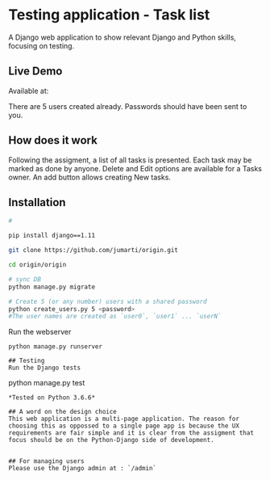 # Testing application - Task list

A Django web application to show relevant Django and Python skills, focusing on testing.

## Live Demo
Available at:

There are 5 users created already. Passwords should have been sent to you.


## How does it work
Following the assigment, a list of all tasks is presented. Each task may be marked as done by anyone. Delete and Edit options are available for a Tasks owner. An add button allows creating New tasks.


## Installation

```bash
#

pip install django==1.11

git clone https://github.com/jumarti/origin.git

cd origin/origin

# sync DB
python manage.py migrate

# Create 5 (or any number) users with a shared password
python create_users.py 5 <password>
#The user names are created as `user0`, `user1` ... `userN`

```

Run the webserver
```
python manage.py runserver
```

```
## Testing
Run the Django tests
```
python manage.py test
```
*Tested on Python 3.6.6*

## A word on the design choice
This web application is a multi-page application. The reason for choosing this as oppossed to a single page app is because the UX requirements are fair simple and it is clear from the assigment that focus should be on the Python-Django side of development. 


## For managing users
Please use the Django admin at : `/admin`

